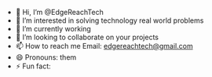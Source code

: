- 👋 Hi, I’m @EdgeReachTech
- 👀 I’m interested in solving technology real world problems
- 🌱 I’m currently working 
- 💞️ I’m looking to collaborate on your projects
- 📫 How to reach me Email: edgereachtech@gmail.com 
- 😄 Pronouns: them
- ⚡ Fun fact: 

<!---
EdgeReachTech/EdgeReachTech is a ✨ special ✨ repository because its `README.md` (this file) appears on your GitHub profile.
You can click the Preview link to take a look at your changes.
--->
